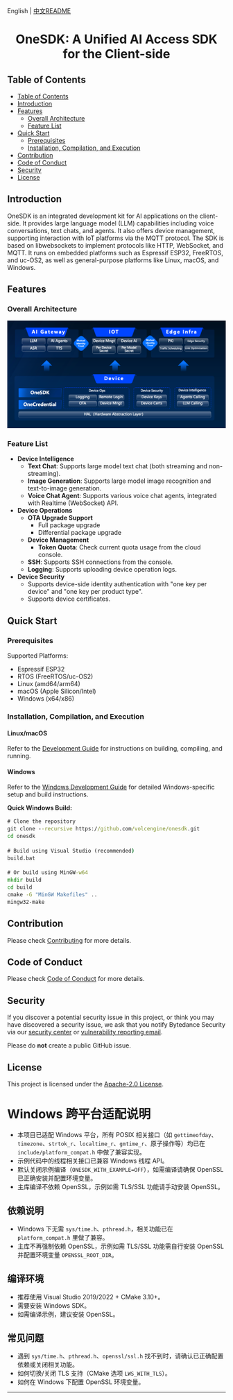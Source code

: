 English | [中文README](README.zh_CN.md)

<h1 align="center">OneSDK: A Unified AI Access SDK for the Client-side</h1>

## Table of Contents

- [Table of Contents](#table-of-contents)
- [Introduction](#introduction)
- [Features](#features)
  - [Overall Architecture](#overall-architecture)
  - [Feature List](#feature-list)
- [Quick Start](#quick-start)
  - [Prerequisites](#prerequisites)
  - [Installation, Compilation, and Execution](#installation-compilation-and-execution)
- [Contribution](#contribution)
- [Code of Conduct](#code-of-conduct)
- [Security](#security)
- [License](#license)

## Introduction

OneSDK is an integrated development kit for AI applications on the client-side. It provides large language model (LLM) capabilities including voice conversations, text chats, and agents. It also offers device management, supporting interaction with IoT platforms via the MQTT protocol. The SDK is based on libwebsockets to implement protocols like HTTP, WebSocket, and MQTT. It runs on embedded platforms such as Espressif ESP32, FreeRTOS, and uc-OS2, as well as general-purpose platforms like Linux, macOS, and Windows.

## Features

### Overall Architecture
![alt text](images/functions.png)

### Feature List
- **Device Intelligence**
  - **Text Chat**: Supports large model text chat (both streaming and non-streaming).
  - **Image Generation**: Supports large model image recognition and text-to-image generation.
  - **Voice Chat Agent**: Supports various voice chat agents, integrated with Realtime (WebSocket) API.
- **Device Operations**
  - **OTA Upgrade Support**
    - Full package upgrade
    - Differential package upgrade
  - **Device Management**
    - **Token Quota**: Check current quota usage from the cloud console.
  - **SSH**: Supports SSH connections from the console.
  - **Logging**: Supports uploading device operation logs.
- **Device Security**
  - Supports device-side identity authentication with "one key per device" and "one key per product type".
  - Supports device certificates.

## Quick Start

### Prerequisites

Supported Platforms:
- Espressif ESP32
- RTOS (FreeRTOS/uc-OS2)
- Linux (amd64/arm64)
- macOS (Apple Silicon/Intel)
- Windows (x64/x86)

### Installation, Compilation, and Execution

#### Linux/macOS
Refer to the [Development Guide](docs/develop.md) for instructions on building, compiling, and running.

#### Windows
Refer to the [Windows Development Guide](docs/develop_windows.md) for detailed Windows-specific setup and build instructions.

**Quick Windows Build:**
```cmd
# Clone the repository
git clone --recursive https://github.com/volcengine/onesdk.git
cd onesdk

# Build using Visual Studio (recommended)
build.bat

# Or build using MinGW-w64
mkdir build
cd build
cmake -G "MinGW Makefiles" ..
mingw32-make
```

## Contribution

Please check [Contributing](CONTRIBUTING.md) for more details.

## Code of Conduct

Please check [Code of Conduct](CODE_OF_CONDUCT.md) for more details.

## Security

If you discover a potential security issue in this project, or think you may
have discovered a security issue, we ask that you notify Bytedance Security via our [security center](https://security.bytedance.com/src) or [vulnerability reporting email](sec@bytedance.com).

Please do **not** create a public GitHub issue.

## License

This project is licensed under the [Apache-2.0 License](LICENSE.txt).

# Windows 跨平台适配说明

- 本项目已适配 Windows 平台，所有 POSIX 相关接口（如 `gettimeofday`、`timezone`、`strtok_r`、`localtime_r`、`gmtime_r`、原子操作等）均已在 `include/platform_compat.h` 中做了兼容实现。
- 示例代码中的线程相关接口已兼容 Windows 线程 API。
- 默认关闭示例编译（`ONESDK_WITH_EXAMPLE=OFF`），如需编译请确保 OpenSSL 已正确安装并配置环境变量。
- 主库编译不依赖 OpenSSL，示例如需 TLS/SSL 功能请手动安装 OpenSSL。

## 依赖说明
- Windows 下无需 `sys/time.h`、`pthread.h`，相关功能已在 `platform_compat.h` 里做了兼容。
- 主库不再强制依赖 OpenSSL，示例如需 TLS/SSL 功能需自行安装 OpenSSL 并配置环境变量 `OPENSSL_ROOT_DIR`。

## 编译环境
- 推荐使用 Visual Studio 2019/2022 + CMake 3.10+。
- 需要安装 Windows SDK。
- 如需编译示例，建议安装 OpenSSL。

## 常见问题
- 遇到 `sys/time.h`、`pthread.h`、`openssl/ssl.h` 找不到时，请确认已正确配置依赖或关闭相关功能。
- 如何切换/关闭 TLS 支持（CMake 选项 `LWS_WITH_TLS`）。
- 如何在 Windows 下配置 OpenSSL 环境变量。

---